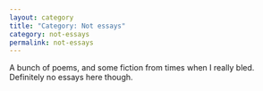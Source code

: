 ```yaml
---
layout: category
title: "Category: Not essays"
category: not-essays
permalink: not-essays
---
```


A bunch of poems, and some fiction from times when I really bled. Definitely no essays here though.
